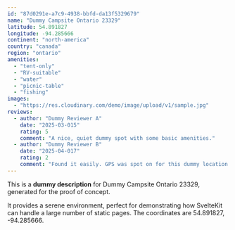 ```yaml
---
id: "87d0291e-a7c9-4938-bbfd-da13f5329679"
name: "Dummy Campsite Ontario 23329"
latitude: 54.891827
longitude: -94.285666
continent: "north-america"
country: "canada"
region: "ontario"
amenities:
  - "tent-only"
  - "RV-suitable"
  - "water"
  - "picnic-table"
  - "fishing"
images:
  - "https://res.cloudinary.com/demo/image/upload/v1/sample.jpg"
reviews:
  - author: "Dummy Reviewer A"
    date: "2025-03-015"
    rating: 5
    comment: "A nice, quiet dummy spot with some basic amenities."
  - author: "Dummy Reviewer B"
    date: "2025-04-017"
    rating: 2
    comment: "Found it easily. GPS was spot on for this dummy location."
---
```


This is a **dummy description** for Dummy Campsite Ontario 23329, generated for the proof of concept.

It provides a serene environment, perfect for demonstrating how SvelteKit can handle a large number of static pages. The coordinates are 54.891827, -94.285666.
